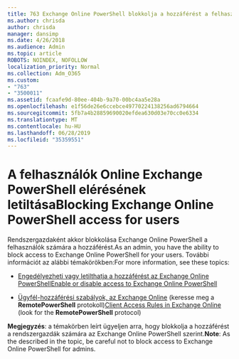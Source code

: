 ```yaml
---
title: 763 Exchange Online PowerShell blokkolja a hozzáférést a felhasználók
ms.author: chrisda
author: chrisda
manager: dansimp
ms.date: 4/26/2018
ms.audience: Admin
ms.topic: article
ROBOTS: NOINDEX, NOFOLLOW
localization_priority: Normal
ms.collection: Adm_O365
ms.custom:
- "763"
- "3500011"
ms.assetid: fcaafe9d-80ee-404b-9a70-00bc4aa5e28a
ms.openlocfilehash: e1f56de26e6ccebce49770224138256ad6794664
ms.sourcegitcommit: 5fb7a4b28859690020efdea630d03e70cc0e6334
ms.translationtype: MT
ms.contentlocale: hu-HU
ms.lasthandoff: 06/28/2019
ms.locfileid: "35359551"
---
```

# <a name="blocking-exchange-online-powershell-access-for-users"></a><span data-ttu-id="44537-102">A felhasználók Online Exchange PowerShell elérésének letiltása</span><span class="sxs-lookup"><span data-stu-id="44537-102">Blocking Exchange Online PowerShell access for users</span></span>
<span data-ttu-id="44537-103">Rendszergazdaként akkor blokkolása Exchange Online PowerShell a felhasználók számára a hozzáférést.</span><span class="sxs-lookup"><span data-stu-id="44537-103">As an admin, you have the ability to block access to Exchange Online PowerShell for your users.</span></span> <span data-ttu-id="44537-104">További információt az alábbi témakörökben:</span><span class="sxs-lookup"><span data-stu-id="44537-104">For more information, see these topics:</span></span>

- [<span data-ttu-id="44537-105">Engedélyezheti vagy letilthatja a hozzáférést az Exchange Online PowerShell</span><span class="sxs-lookup"><span data-stu-id="44537-105">Enable or disable access to Exchange Online PowerShell</span></span>](https://docs.microsoft.com/powershell/exchange/exchange-online/disable-access-to-exchange-online-powershell)

- <span data-ttu-id="44537-106">[Ügyfél-hozzáférési szabályok, az Exchange Online](https://technet.microsoft.com/library/mt842508.aspx) (keresse meg a **RemotePowerShell** protokoll)</span><span class="sxs-lookup"><span data-stu-id="44537-106">[Client Access Rules in Exchange Online](https://technet.microsoft.com/library/mt842508.aspx) (look for the **RemotePowerShell** protocol)</span></span> 

<span data-ttu-id="44537-107">**Megjegyzés**: a témakörben leírt ügyeljen arra, hogy blokkolja a hozzáférést a rendszergazdák számára az Exchange Online PowerShell szerint.</span><span class="sxs-lookup"><span data-stu-id="44537-107">**Note**: As the described in the topic, be careful not to block access to Exchange Online PowerShell for admins.</span></span>
